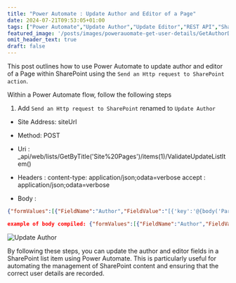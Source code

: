 ```yaml
---
title: "Power Automate : Update Author and Editor of a Page"
date: 2024-07-21T09:53:05+01:00
tags: ["Power Automate","Update Author","Update Editor","REST API","SharePoint"]
featured_image: '/posts/images/powerauomate-get-user-details/GetAuthorDetails.png'
omit_header_text: true
draft: false
---
```


This post outlines how to use Power Automate to update author and editor of a Page within SharePoint using the `Send an Http request to SharePoint action`.

Within a Power Automate flow, follow the following steps

1. Add `Send an Http request to SharePoint` renamed to `Update Author`

* Site Address: siteUrl
* Method: POST
* Uri : _api/web/lists/GetByTitle('Site%20Pages')/items(1)/ValidateUpdateListItem()

* Headers : content-type: application/json;odata=verbose
            accept : application/json;odata=verbose

* Body :

```json
{"formValues":[{"FieldName":"Author","FieldValue":"[{'key':'@{body('Parse_JSON_Author_Details')?['d']?['LoginName']}'}]"},{"FieldName":"Editor","FieldValue":"[{'key':'body('Parse_JSON_Author_Details')?['d']?['LoginName']}']"}],"bNewDocumentUpdate":true,"checkInComment":null}
```

```json
example of body compiled: {"formValues":[{"FieldName":"Author","FieldValue":"[{'key':'i:0#.f|membership|Reshmee.Auckloo@contoso.co.uk'}]"},{"FieldName":"Editor","FieldValue":"[{'key':'i:0#.f|membership|Reshmee.Auckloo@contoso.co.uk'}]"}],"bNewDocumentUpdate":true,"checkInComment":null}
```

![Update Author](../images/powerauomate-get-user-details/UpdateAuthorDetails.png)

By following these steps, you can update the author and editor fields in a SharePoint list item using Power Automate. This is particularly useful for automating the management of SharePoint content and ensuring that the correct user details are recorded.